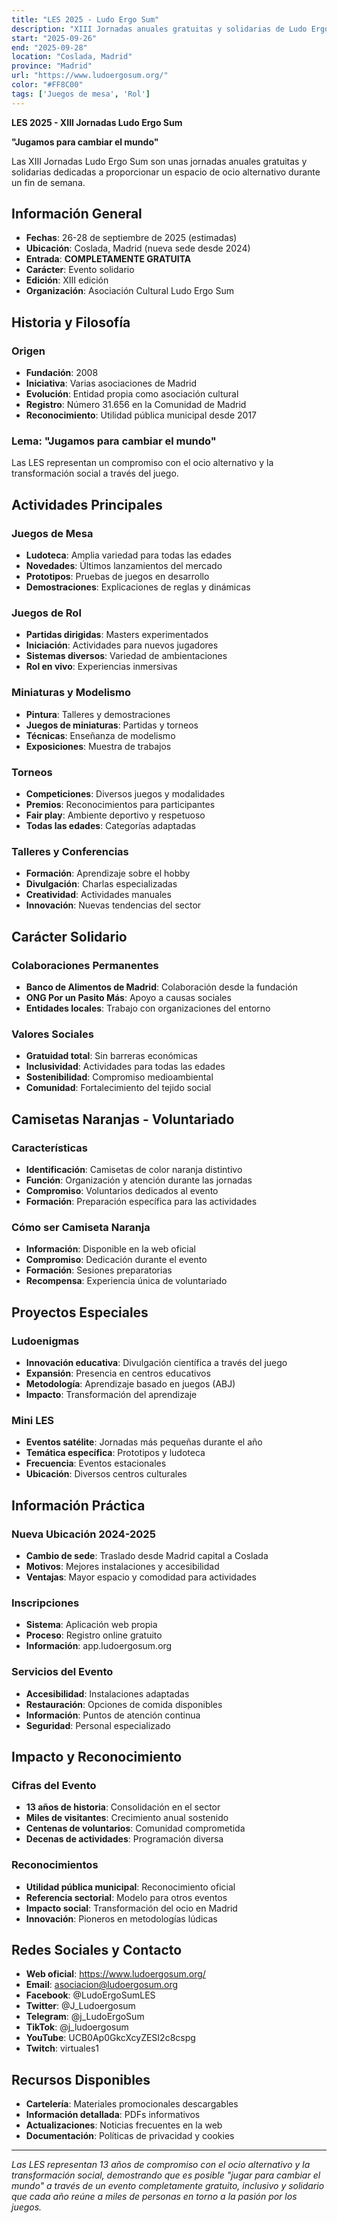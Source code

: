 ```yaml
---
title: "LES 2025 - Ludo Ergo Sum"
description: "XIII Jornadas anuales gratuitas y solidarias de Ludo Ergo Sum dedicadas a proporcionar un espacio de ocio alternativo con juegos de mesa, rol, miniaturas, talleres y conferencias. Evento organizado por voluntarios 'Camisetas Naranjas'."
start: "2025-09-26"
end: "2025-09-28"
location: "Coslada, Madrid"
province: "Madrid"
url: "https://www.ludoergosum.org/"
color: "#FF8C00"
tags: ['Juegos de mesa', 'Rol']
---
```


**LES 2025 - XIII Jornadas Ludo Ergo Sum**

**"Jugamos para cambiar el mundo"**

Las XIII Jornadas Ludo Ergo Sum son unas jornadas anuales gratuitas y solidarias dedicadas a proporcionar un espacio de ocio alternativo durante un fin de semana.

## Información General

- **Fechas**: 26-28 de septiembre de 2025 (estimadas)
- **Ubicación**: Coslada, Madrid (nueva sede desde 2024)
- **Entrada**: **COMPLETAMENTE GRATUITA**
- **Carácter**: Evento solidario
- **Edición**: XIII edición
- **Organización**: Asociación Cultural Ludo Ergo Sum

## Historia y Filosofía

### Origen
- **Fundación**: 2008
- **Iniciativa**: Varias asociaciones de Madrid
- **Evolución**: Entidad propia como asociación cultural
- **Registro**: Número 31.656 en la Comunidad de Madrid
- **Reconocimiento**: Utilidad pública municipal desde 2017

### Lema: "Jugamos para cambiar el mundo"
Las LES representan un compromiso con el ocio alternativo y la transformación social a través del juego.

## Actividades Principales

### Juegos de Mesa
- **Ludoteca**: Amplia variedad para todas las edades
- **Novedades**: Últimos lanzamientos del mercado
- **Prototipos**: Pruebas de juegos en desarrollo
- **Demostraciones**: Explicaciones de reglas y dinámicas

### Juegos de Rol
- **Partidas dirigidas**: Masters experimentados
- **Iniciación**: Actividades para nuevos jugadores
- **Sistemas diversos**: Variedad de ambientaciones
- **Rol en vivo**: Experiencias inmersivas

### Miniaturas y Modelismo
- **Pintura**: Talleres y demostraciones
- **Juegos de miniaturas**: Partidas y torneos
- **Técnicas**: Enseñanza de modelismo
- **Exposiciones**: Muestra de trabajos

### Torneos
- **Competiciones**: Diversos juegos y modalidades
- **Premios**: Reconocimientos para participantes
- **Fair play**: Ambiente deportivo y respetuoso
- **Todas las edades**: Categorías adaptadas

### Talleres y Conferencias
- **Formación**: Aprendizaje sobre el hobby
- **Divulgación**: Charlas especializadas
- **Creatividad**: Actividades manuales
- **Innovación**: Nuevas tendencias del sector

## Carácter Solidario

### Colaboraciones Permanentes
- **Banco de Alimentos de Madrid**: Colaboración desde la fundación
- **ONG Por un Pasito Más**: Apoyo a causas sociales
- **Entidades locales**: Trabajo con organizaciones del entorno

### Valores Sociales
- **Gratuidad total**: Sin barreras económicas
- **Inclusividad**: Actividades para todas las edades
- **Sostenibilidad**: Compromiso medioambiental
- **Comunidad**: Fortalecimiento del tejido social

## Camisetas Naranjas - Voluntariado

### Características
- **Identificación**: Camisetas de color naranja distintivo
- **Función**: Organización y atención durante las jornadas
- **Compromiso**: Voluntarios dedicados al evento
- **Formación**: Preparación específica para las actividades

### Cómo ser Camiseta Naranja
- **Información**: Disponible en la web oficial
- **Compromiso**: Dedicación durante el evento
- **Formación**: Sesiones preparatorias
- **Recompensa**: Experiencia única de voluntariado

## Proyectos Especiales

### Ludoenigmas
- **Innovación educativa**: Divulgación científica a través del juego
- **Expansión**: Presencia en centros educativos
- **Metodología**: Aprendizaje basado en juegos (ABJ)
- **Impacto**: Transformación del aprendizaje

### Mini LES
- **Eventos satélite**: Jornadas más pequeñas durante el año
- **Temática específica**: Prototipos y ludoteca
- **Frecuencia**: Eventos estacionales
- **Ubicación**: Diversos centros culturales

## Información Práctica

### Nueva Ubicación 2024-2025
- **Cambio de sede**: Traslado desde Madrid capital a Coslada
- **Motivos**: Mejores instalaciones y accesibilidad
- **Ventajas**: Mayor espacio y comodidad para actividades

### Inscripciones
- **Sistema**: Aplicación web propia
- **Proceso**: Registro online gratuito
- **Información**: app.ludoergosum.org

### Servicios del Evento
- **Accesibilidad**: Instalaciones adaptadas
- **Restauración**: Opciones de comida disponibles
- **Información**: Puntos de atención continua
- **Seguridad**: Personal especializado

## Impacto y Reconocimiento

### Cifras del Evento
- **13 años de historia**: Consolidación en el sector
- **Miles de visitantes**: Crecimiento anual sostenido
- **Centenas de voluntarios**: Comunidad comprometida
- **Decenas de actividades**: Programación diversa

### Reconocimientos
- **Utilidad pública municipal**: Reconocimiento oficial
- **Referencia sectorial**: Modelo para otros eventos
- **Impacto social**: Transformación del ocio en Madrid
- **Innovación**: Pioneros en metodologías lúdicas

## Redes Sociales y Contacto

- **Web oficial**: https://www.ludoergosum.org/
- **Email**: asociacion@ludoergosum.org
- **Facebook**: @LudoErgoSumLES
- **Twitter**: @J_Ludoergosum
- **Telegram**: @j_LudoErgoSum
- **TikTok**: @j_ludoergosum
- **YouTube**: UCB0Ap0GkcXcyZESI2c8cspg
- **Twitch**: virtuales1

## Recursos Disponibles

- **Cartelería**: Materiales promocionales descargables
- **Información detallada**: PDFs informativos
- **Actualizaciones**: Noticias frecuentes en la web
- **Documentación**: Políticas de privacidad y cookies

---

*Las LES representan 13 años de compromiso con el ocio alternativo y la transformación social, demostrando que es posible "jugar para cambiar el mundo" a través de un evento completamente gratuito, inclusivo y solidario que cada año reúne a miles de personas en torno a la pasión por los juegos.*
